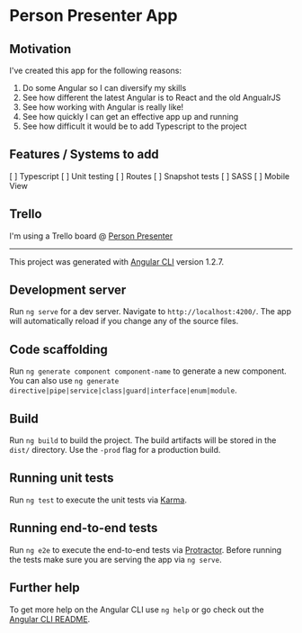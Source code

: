 # Person Presenter App

## Motivation

I've created this app for the following reasons:
1. Do some Angular so I can diversify my skills
2. See how different the latest Angular is to React and the old AngualrJS
3. See how working with Angular is really like!
4. See how quickly I can get an effective app up and running
5. See how difficult it would be to add Typescript to the project


## Features / Systems to add
[ ] Typescript
[ ] Unit testing
[ ] Routes
[ ] Snapshot tests
[ ] SASS
[ ] Mobile View


## Trello
I'm using a Trello board @ [Person Presenter](https://trello.com/b/1tdKl3gw/person-presenter)


-----

This project was generated with [Angular CLI](https://github.com/angular/angular-cli) version 1.2.7.

## Development server

Run `ng serve` for a dev server. Navigate to `http://localhost:4200/`. The app will automatically reload if you change any of the source files.

## Code scaffolding

Run `ng generate component component-name` to generate a new component. You can also use `ng generate directive|pipe|service|class|guard|interface|enum|module`.

## Build

Run `ng build` to build the project. The build artifacts will be stored in the `dist/` directory. Use the `-prod` flag for a production build.

## Running unit tests

Run `ng test` to execute the unit tests via [Karma](https://karma-runner.github.io).

## Running end-to-end tests

Run `ng e2e` to execute the end-to-end tests via [Protractor](http://www.protractortest.org/).
Before running the tests make sure you are serving the app via `ng serve`.

## Further help

To get more help on the Angular CLI use `ng help` or go check out the [Angular CLI README](https://github.com/angular/angular-cli/blob/master/README.md).
